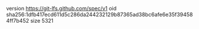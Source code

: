 version https://git-lfs.github.com/spec/v1
oid sha256:1dfb417ecd611d5c286da244232129b87365ad38bc6afe6e35f394584ff7b452
size 5321

